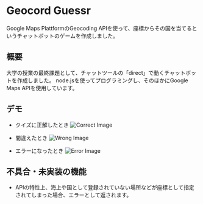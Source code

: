 # Geocord Guessr
 Google Maps PlattformのGeocoding APIを使って、座標からその国を当てるというチャットボットのゲームを作成しました。


## 概要
 大学の授業の最終課題として、チャットツールの「direct」で動くチャットボットを作成しました。
 node.jsを使ってプログラミングし、そのほかにGoogle Maps APIを使用しています。


## デモ
- クイズに正解したとき
![Correct Image](https://github.com/wakashiyo/GeocordGuessr/assets/129835423/4c592f21-27b7-474d-a55e-4b1bf75d6f07)

- 間違えたとき
![Wrong Image](https://github.com/wakashiyo/GeocordGuessr/assets/129835423/79ac6616-3920-4f2c-aa3a-72d57dd2fc04)

- エラーになったとき
![Error Image](https://github.com/wakashiyo/GeocordGuessr/assets/129835423/6ba91799-38a1-472a-9421-e1952477e8c4)

## 不具合・未実装の機能
- APIの特性上、海上や国として登録されていない場所などが座標として指定されてしまった場合、エラーとして返されます。

